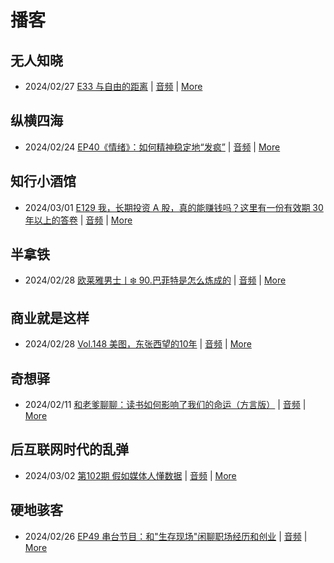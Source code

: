 # 播客

## 无人知晓
- 2024/02/27 [E33 与自由的距离](https://www.xiaoyuzhoufm.com/episode/65dd839000ca19a600292454) | [音频](https://dts-api.xiaoyuzhoufm.com/track/611719d3cb0b82e1df0ad29e/65dd839000ca19a600292454/media.xyzcdn.net/lr8p47Bc7zf4vf0au0-wOVzBooEE.m4a) | [More](channels/%E6%97%A0%E4%BA%BA%E7%9F%A5%E6%99%93.md)

## 纵横四海
- 2024/02/24 [EP40《情绪》：如何精神稳定地“发疯”](https://www.ximalaya.com/sound/708501701) | [音频](https://audio.xmcdn.com/storages/74b7-audiofreehighqps/64/7C/GKwRIJEJrxsdCDajiAKs05eP-aacv2-48K.m4a) | [More](channels/%E7%BA%B5%E6%A8%AA%E5%9B%9B%E6%B5%B7.md)

## 知行小酒馆
- 2024/03/01 [E129 我，长期投资 A 股，真的能赚钱吗？这里有一份有效期 30 年以上的答卷](https://www.xiaoyuzhoufm.com/episode/65e17c6aad514f3bc80ab9e5) | [音频](https://dts-api.xiaoyuzhoufm.com/track/6013f9f58e2f7ee375cf4216/65e17c6aad514f3bc80ab9e5/media.xyzcdn.net/loUxe7vKG98ggUwTb7gFyjKURzEg.m4a) | [More](channels/%E7%9F%A5%E8%A1%8C%E5%B0%8F%E9%85%92%E9%A6%86.md)

## 半拿铁
- 2024/02/28 [欧莱雅男士丨❄️ 90.巴菲特是怎么炼成的](https://www.ximalaya.com/sound/709255287) | [音频](https://dl.wavpub.com/item/227_31597993_6320.m4a) | [More](channels/%E5%8D%8A%E6%8B%BF%E9%93%81.md)

## 商业就是这样
- 2024/02/28 [Vol.148 美图，东张西望的10年](https://www.ximalaya.com/sound/709601796) | [音频](https://audio.xmcdn.com/storages/e933-audiofreehighqps/C9/50/GKwRIMAJtSP1APFYogKvQmap-aacv2-48K.m4a) | [More](channels/%E5%95%86%E4%B8%9A%E5%B0%B1%E6%98%AF%E8%BF%99%E6%A0%B7.md)

## 奇想驿
- 2024/02/11 [和老爹聊聊：读书如何影响了我们的命运（方言版）](https://www.xiaoyuzhoufm.com/episode/65c839a90bef6c2074d27174) | [音频](https://dts-api.xiaoyuzhoufm.com/track/6034daea97755b8fc9c66480/65c839a90bef6c2074d27174/media.xyzcdn.net/ljFv7ZFgmiyNZuNiYLWTh8I-KQ6F.m4a) | [More](channels/%E5%A5%87%E6%83%B3%E9%A9%BF.md)

## 后互联网时代的乱弹
- 2024/03/02 [第102期 假如媒体人懂数据](https://hosting.wavpub.cn/pie/ep102/) | [音频](https://tk.wavpub.com/WPDL_DxyytHRkSkQmxkfLzGmsqgYhDFAQwwDsSWTsgnsgMQzktmLyKEZjDdvjSm-d6.mp3) | [More](channels/%E5%90%8E%E4%BA%92%E8%81%94%E7%BD%91%E6%97%B6%E4%BB%A3%E7%9A%84%E4%B9%B1%E5%BC%B9.md)

## 硬地骇客
- 2024/02/26 [EP49 串台节目：和"生存现场"闲聊职场经历和创业](https://www.xiaoyuzhoufm.com/episode/65dc2fd735dd8780ed3a6753) | [音频](https://dts-api.xiaoyuzhoufm.com/track/640ee2438be5d40013fe4a87/65dc2fd735dd8780ed3a6753/media.xyzcdn.net/lu1LbIgDfRFP-HVDEq0fJzFzRhCC.m4a) | [More](channels/%E7%A1%AC%E5%9C%B0%E9%AA%87%E5%AE%A2.md)

